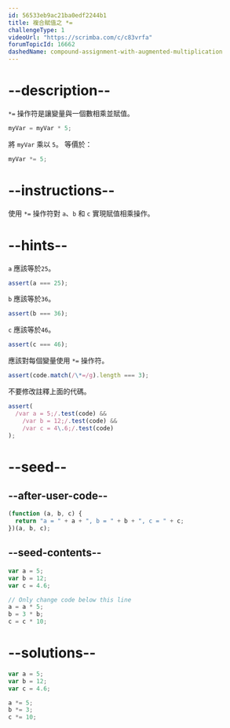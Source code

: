 ```yaml
---
id: 56533eb9ac21ba0edf2244b1
title: 複合賦值之 *=
challengeType: 1
videoUrl: "https://scrimba.com/c/c83vrfa"
forumTopicId: 16662
dashedName: compound-assignment-with-augmented-multiplication
---
```


# --description--

`*=` 操作符是讓變量與一個數相乘並賦值。

```js
myVar = myVar * 5;
```

將 `myVar` 乘以 `5`。 等價於：

```js
myVar *= 5;
```

# --instructions--

使用 `*=` 操作符對 `a`、`b` 和 `c` 實現賦值相乘操作。

# --hints--

`a` 應該等於`25`。

```js
assert(a === 25);
```

`b` 應該等於`36`。

```js
assert(b === 36);
```

`c` 應該等於`46`。

```js
assert(c === 46);
```

應該對每個變量使用 `*=` 操作符。

```js
assert(code.match(/\*=/g).length === 3);
```

不要修改註釋上面的代碼。

```js
assert(
  /var a = 5;/.test(code) &&
    /var b = 12;/.test(code) &&
    /var c = 4\.6;/.test(code)
);
```

# --seed--

## --after-user-code--

```js
(function (a, b, c) {
  return "a = " + a + ", b = " + b + ", c = " + c;
})(a, b, c);
```

## --seed-contents--

```js
var a = 5;
var b = 12;
var c = 4.6;

// Only change code below this line
a = a * 5;
b = 3 * b;
c = c * 10;
```

# --solutions--

```js
var a = 5;
var b = 12;
var c = 4.6;

a *= 5;
b *= 3;
c *= 10;
```
